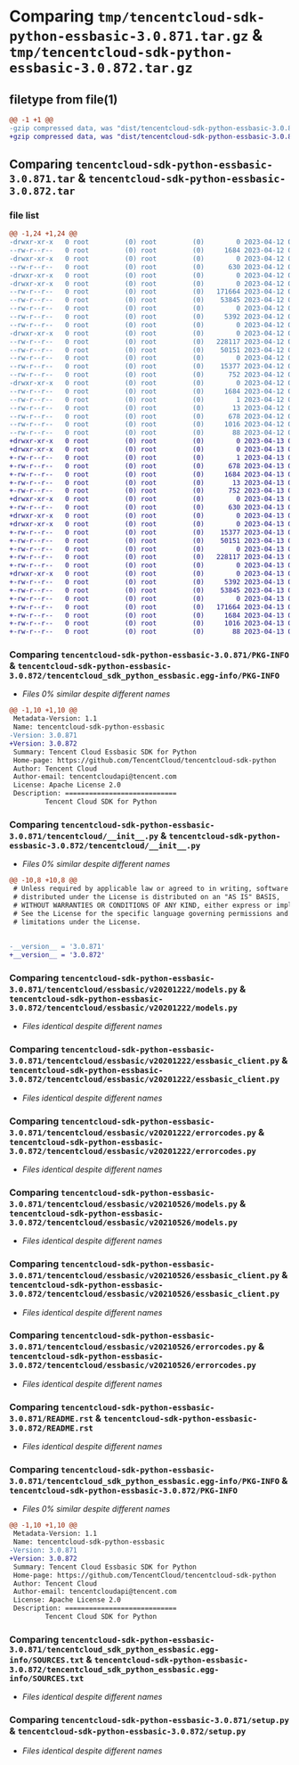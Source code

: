 # Comparing `tmp/tencentcloud-sdk-python-essbasic-3.0.871.tar.gz` & `tmp/tencentcloud-sdk-python-essbasic-3.0.872.tar.gz`

## filetype from file(1)

```diff
@@ -1 +1 @@
-gzip compressed data, was "dist/tencentcloud-sdk-python-essbasic-3.0.871.tar", last modified: Wed Apr 12 00:24:37 2023, max compression
+gzip compressed data, was "dist/tencentcloud-sdk-python-essbasic-3.0.872.tar", last modified: Thu Apr 13 00:41:23 2023, max compression
```

## Comparing `tencentcloud-sdk-python-essbasic-3.0.871.tar` & `tencentcloud-sdk-python-essbasic-3.0.872.tar`

### file list

```diff
@@ -1,24 +1,24 @@
-drwxr-xr-x   0 root         (0) root         (0)        0 2023-04-12 00:24:37.000000 tencentcloud-sdk-python-essbasic-3.0.871/
--rw-r--r--   0 root         (0) root         (0)     1684 2023-04-12 00:24:37.000000 tencentcloud-sdk-python-essbasic-3.0.871/PKG-INFO
-drwxr-xr-x   0 root         (0) root         (0)        0 2023-04-12 00:24:37.000000 tencentcloud-sdk-python-essbasic-3.0.871/tencentcloud/
--rw-r--r--   0 root         (0) root         (0)      630 2023-04-12 00:24:37.000000 tencentcloud-sdk-python-essbasic-3.0.871/tencentcloud/__init__.py
-drwxr-xr-x   0 root         (0) root         (0)        0 2023-04-12 00:24:37.000000 tencentcloud-sdk-python-essbasic-3.0.871/tencentcloud/essbasic/
-drwxr-xr-x   0 root         (0) root         (0)        0 2023-04-12 00:24:37.000000 tencentcloud-sdk-python-essbasic-3.0.871/tencentcloud/essbasic/v20201222/
--rw-r--r--   0 root         (0) root         (0)   171664 2023-04-12 00:24:37.000000 tencentcloud-sdk-python-essbasic-3.0.871/tencentcloud/essbasic/v20201222/models.py
--rw-r--r--   0 root         (0) root         (0)    53845 2023-04-12 00:24:37.000000 tencentcloud-sdk-python-essbasic-3.0.871/tencentcloud/essbasic/v20201222/essbasic_client.py
--rw-r--r--   0 root         (0) root         (0)        0 2023-04-12 00:24:37.000000 tencentcloud-sdk-python-essbasic-3.0.871/tencentcloud/essbasic/v20201222/__init__.py
--rw-r--r--   0 root         (0) root         (0)     5392 2023-04-12 00:24:37.000000 tencentcloud-sdk-python-essbasic-3.0.871/tencentcloud/essbasic/v20201222/errorcodes.py
--rw-r--r--   0 root         (0) root         (0)        0 2023-04-12 00:24:37.000000 tencentcloud-sdk-python-essbasic-3.0.871/tencentcloud/essbasic/__init__.py
-drwxr-xr-x   0 root         (0) root         (0)        0 2023-04-12 00:24:37.000000 tencentcloud-sdk-python-essbasic-3.0.871/tencentcloud/essbasic/v20210526/
--rw-r--r--   0 root         (0) root         (0)   228117 2023-04-12 00:24:37.000000 tencentcloud-sdk-python-essbasic-3.0.871/tencentcloud/essbasic/v20210526/models.py
--rw-r--r--   0 root         (0) root         (0)    50151 2023-04-12 00:24:37.000000 tencentcloud-sdk-python-essbasic-3.0.871/tencentcloud/essbasic/v20210526/essbasic_client.py
--rw-r--r--   0 root         (0) root         (0)        0 2023-04-12 00:24:37.000000 tencentcloud-sdk-python-essbasic-3.0.871/tencentcloud/essbasic/v20210526/__init__.py
--rw-r--r--   0 root         (0) root         (0)    15377 2023-04-12 00:24:37.000000 tencentcloud-sdk-python-essbasic-3.0.871/tencentcloud/essbasic/v20210526/errorcodes.py
--rw-r--r--   0 root         (0) root         (0)      752 2023-04-12 00:24:37.000000 tencentcloud-sdk-python-essbasic-3.0.871/README.rst
-drwxr-xr-x   0 root         (0) root         (0)        0 2023-04-12 00:24:37.000000 tencentcloud-sdk-python-essbasic-3.0.871/tencentcloud_sdk_python_essbasic.egg-info/
--rw-r--r--   0 root         (0) root         (0)     1684 2023-04-12 00:24:37.000000 tencentcloud-sdk-python-essbasic-3.0.871/tencentcloud_sdk_python_essbasic.egg-info/PKG-INFO
--rw-r--r--   0 root         (0) root         (0)        1 2023-04-12 00:24:37.000000 tencentcloud-sdk-python-essbasic-3.0.871/tencentcloud_sdk_python_essbasic.egg-info/dependency_links.txt
--rw-r--r--   0 root         (0) root         (0)       13 2023-04-12 00:24:37.000000 tencentcloud-sdk-python-essbasic-3.0.871/tencentcloud_sdk_python_essbasic.egg-info/top_level.txt
--rw-r--r--   0 root         (0) root         (0)      678 2023-04-12 00:24:37.000000 tencentcloud-sdk-python-essbasic-3.0.871/tencentcloud_sdk_python_essbasic.egg-info/SOURCES.txt
--rw-r--r--   0 root         (0) root         (0)     1016 2023-04-12 00:24:37.000000 tencentcloud-sdk-python-essbasic-3.0.871/setup.py
--rw-r--r--   0 root         (0) root         (0)       88 2023-04-12 00:24:37.000000 tencentcloud-sdk-python-essbasic-3.0.871/setup.cfg
+drwxr-xr-x   0 root         (0) root         (0)        0 2023-04-13 00:41:23.000000 tencentcloud-sdk-python-essbasic-3.0.872/
+drwxr-xr-x   0 root         (0) root         (0)        0 2023-04-13 00:41:23.000000 tencentcloud-sdk-python-essbasic-3.0.872/tencentcloud_sdk_python_essbasic.egg-info/
+-rw-r--r--   0 root         (0) root         (0)        1 2023-04-13 00:41:23.000000 tencentcloud-sdk-python-essbasic-3.0.872/tencentcloud_sdk_python_essbasic.egg-info/dependency_links.txt
+-rw-r--r--   0 root         (0) root         (0)      678 2023-04-13 00:41:23.000000 tencentcloud-sdk-python-essbasic-3.0.872/tencentcloud_sdk_python_essbasic.egg-info/SOURCES.txt
+-rw-r--r--   0 root         (0) root         (0)     1684 2023-04-13 00:41:23.000000 tencentcloud-sdk-python-essbasic-3.0.872/tencentcloud_sdk_python_essbasic.egg-info/PKG-INFO
+-rw-r--r--   0 root         (0) root         (0)       13 2023-04-13 00:41:23.000000 tencentcloud-sdk-python-essbasic-3.0.872/tencentcloud_sdk_python_essbasic.egg-info/top_level.txt
+-rw-r--r--   0 root         (0) root         (0)      752 2023-04-13 00:41:23.000000 tencentcloud-sdk-python-essbasic-3.0.872/README.rst
+drwxr-xr-x   0 root         (0) root         (0)        0 2023-04-13 00:41:23.000000 tencentcloud-sdk-python-essbasic-3.0.872/tencentcloud/
+-rw-r--r--   0 root         (0) root         (0)      630 2023-04-13 00:41:23.000000 tencentcloud-sdk-python-essbasic-3.0.872/tencentcloud/__init__.py
+drwxr-xr-x   0 root         (0) root         (0)        0 2023-04-13 00:41:23.000000 tencentcloud-sdk-python-essbasic-3.0.872/tencentcloud/essbasic/
+drwxr-xr-x   0 root         (0) root         (0)        0 2023-04-13 00:41:23.000000 tencentcloud-sdk-python-essbasic-3.0.872/tencentcloud/essbasic/v20210526/
+-rw-r--r--   0 root         (0) root         (0)    15377 2023-04-13 00:41:23.000000 tencentcloud-sdk-python-essbasic-3.0.872/tencentcloud/essbasic/v20210526/errorcodes.py
+-rw-r--r--   0 root         (0) root         (0)    50151 2023-04-13 00:41:23.000000 tencentcloud-sdk-python-essbasic-3.0.872/tencentcloud/essbasic/v20210526/essbasic_client.py
+-rw-r--r--   0 root         (0) root         (0)        0 2023-04-13 00:41:23.000000 tencentcloud-sdk-python-essbasic-3.0.872/tencentcloud/essbasic/v20210526/__init__.py
+-rw-r--r--   0 root         (0) root         (0)   228117 2023-04-13 00:41:23.000000 tencentcloud-sdk-python-essbasic-3.0.872/tencentcloud/essbasic/v20210526/models.py
+-rw-r--r--   0 root         (0) root         (0)        0 2023-04-13 00:41:23.000000 tencentcloud-sdk-python-essbasic-3.0.872/tencentcloud/essbasic/__init__.py
+drwxr-xr-x   0 root         (0) root         (0)        0 2023-04-13 00:41:23.000000 tencentcloud-sdk-python-essbasic-3.0.872/tencentcloud/essbasic/v20201222/
+-rw-r--r--   0 root         (0) root         (0)     5392 2023-04-13 00:41:23.000000 tencentcloud-sdk-python-essbasic-3.0.872/tencentcloud/essbasic/v20201222/errorcodes.py
+-rw-r--r--   0 root         (0) root         (0)    53845 2023-04-13 00:41:23.000000 tencentcloud-sdk-python-essbasic-3.0.872/tencentcloud/essbasic/v20201222/essbasic_client.py
+-rw-r--r--   0 root         (0) root         (0)        0 2023-04-13 00:41:23.000000 tencentcloud-sdk-python-essbasic-3.0.872/tencentcloud/essbasic/v20201222/__init__.py
+-rw-r--r--   0 root         (0) root         (0)   171664 2023-04-13 00:41:23.000000 tencentcloud-sdk-python-essbasic-3.0.872/tencentcloud/essbasic/v20201222/models.py
+-rw-r--r--   0 root         (0) root         (0)     1684 2023-04-13 00:41:23.000000 tencentcloud-sdk-python-essbasic-3.0.872/PKG-INFO
+-rw-r--r--   0 root         (0) root         (0)     1016 2023-04-13 00:41:23.000000 tencentcloud-sdk-python-essbasic-3.0.872/setup.py
+-rw-r--r--   0 root         (0) root         (0)       88 2023-04-13 00:41:23.000000 tencentcloud-sdk-python-essbasic-3.0.872/setup.cfg
```

### Comparing `tencentcloud-sdk-python-essbasic-3.0.871/PKG-INFO` & `tencentcloud-sdk-python-essbasic-3.0.872/tencentcloud_sdk_python_essbasic.egg-info/PKG-INFO`

 * *Files 0% similar despite different names*

```diff
@@ -1,10 +1,10 @@
 Metadata-Version: 1.1
 Name: tencentcloud-sdk-python-essbasic
-Version: 3.0.871
+Version: 3.0.872
 Summary: Tencent Cloud Essbasic SDK for Python
 Home-page: https://github.com/TencentCloud/tencentcloud-sdk-python
 Author: Tencent Cloud
 Author-email: tencentcloudapi@tencent.com
 License: Apache License 2.0
 Description: ============================
         Tencent Cloud SDK for Python
```

### Comparing `tencentcloud-sdk-python-essbasic-3.0.871/tencentcloud/__init__.py` & `tencentcloud-sdk-python-essbasic-3.0.872/tencentcloud/__init__.py`

 * *Files 0% similar despite different names*

```diff
@@ -10,8 +10,8 @@
 # Unless required by applicable law or agreed to in writing, software
 # distributed under the License is distributed on an "AS IS" BASIS,
 # WITHOUT WARRANTIES OR CONDITIONS OF ANY KIND, either express or implied.
 # See the License for the specific language governing permissions and
 # limitations under the License.
 
 
-__version__ = '3.0.871'
+__version__ = '3.0.872'
```

### Comparing `tencentcloud-sdk-python-essbasic-3.0.871/tencentcloud/essbasic/v20201222/models.py` & `tencentcloud-sdk-python-essbasic-3.0.872/tencentcloud/essbasic/v20201222/models.py`

 * *Files identical despite different names*

### Comparing `tencentcloud-sdk-python-essbasic-3.0.871/tencentcloud/essbasic/v20201222/essbasic_client.py` & `tencentcloud-sdk-python-essbasic-3.0.872/tencentcloud/essbasic/v20201222/essbasic_client.py`

 * *Files identical despite different names*

### Comparing `tencentcloud-sdk-python-essbasic-3.0.871/tencentcloud/essbasic/v20201222/errorcodes.py` & `tencentcloud-sdk-python-essbasic-3.0.872/tencentcloud/essbasic/v20201222/errorcodes.py`

 * *Files identical despite different names*

### Comparing `tencentcloud-sdk-python-essbasic-3.0.871/tencentcloud/essbasic/v20210526/models.py` & `tencentcloud-sdk-python-essbasic-3.0.872/tencentcloud/essbasic/v20210526/models.py`

 * *Files identical despite different names*

### Comparing `tencentcloud-sdk-python-essbasic-3.0.871/tencentcloud/essbasic/v20210526/essbasic_client.py` & `tencentcloud-sdk-python-essbasic-3.0.872/tencentcloud/essbasic/v20210526/essbasic_client.py`

 * *Files identical despite different names*

### Comparing `tencentcloud-sdk-python-essbasic-3.0.871/tencentcloud/essbasic/v20210526/errorcodes.py` & `tencentcloud-sdk-python-essbasic-3.0.872/tencentcloud/essbasic/v20210526/errorcodes.py`

 * *Files identical despite different names*

### Comparing `tencentcloud-sdk-python-essbasic-3.0.871/README.rst` & `tencentcloud-sdk-python-essbasic-3.0.872/README.rst`

 * *Files identical despite different names*

### Comparing `tencentcloud-sdk-python-essbasic-3.0.871/tencentcloud_sdk_python_essbasic.egg-info/PKG-INFO` & `tencentcloud-sdk-python-essbasic-3.0.872/PKG-INFO`

 * *Files 0% similar despite different names*

```diff
@@ -1,10 +1,10 @@
 Metadata-Version: 1.1
 Name: tencentcloud-sdk-python-essbasic
-Version: 3.0.871
+Version: 3.0.872
 Summary: Tencent Cloud Essbasic SDK for Python
 Home-page: https://github.com/TencentCloud/tencentcloud-sdk-python
 Author: Tencent Cloud
 Author-email: tencentcloudapi@tencent.com
 License: Apache License 2.0
 Description: ============================
         Tencent Cloud SDK for Python
```

### Comparing `tencentcloud-sdk-python-essbasic-3.0.871/tencentcloud_sdk_python_essbasic.egg-info/SOURCES.txt` & `tencentcloud-sdk-python-essbasic-3.0.872/tencentcloud_sdk_python_essbasic.egg-info/SOURCES.txt`

 * *Files identical despite different names*

### Comparing `tencentcloud-sdk-python-essbasic-3.0.871/setup.py` & `tencentcloud-sdk-python-essbasic-3.0.872/setup.py`

 * *Files identical despite different names*

